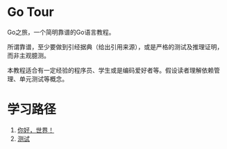 # Go Tour

Go之旅，一个简明靠谱的Go语言教程。

所谓靠谱，至少要做到引经据典（给出引用来源），或是严格的测试及推理证明，而非主观臆测。

本教程适合有一定经验的程序员、学生或是编码爱好者等。假设读者理解依赖管理、单元测试等概念。

# 学习路径

1. [你好，世界！](docs/hello_world.md)
2. [测试](docs/testing.md)